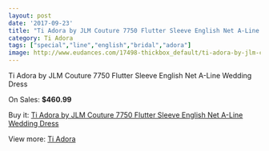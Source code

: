 ```yaml
---
layout: post
date: '2017-09-23'
title: "Ti Adora by JLM Couture 7750 Flutter Sleeve English Net A-Line Wedding Dress"
category: Ti Adora
tags: ["special","line","english","bridal","adora"]
image: http://www.eudances.com/17498-thickbox_default/ti-adora-by-jlm-couture-7750-flutter-sleeve-english-net-a-line-wedding-dress.jpg
---
```

Ti Adora by JLM Couture 7750 Flutter Sleeve English Net A-Line Wedding Dress

On Sales: **$460.99**
<a href="https://www.eudances.com/en/ti-adora/5115-ti-adora-by-jlm-couture-7750-flutter-sleeve-english-net-a-line-wedding-dress.html"><amp-img layout="responsive" width="600" height="600" src="//www.eudances.com/17498-thickbox_default/ti-adora-by-jlm-couture-7750-flutter-sleeve-english-net-a-line-wedding-dress.jpg" alt="Ti Adora by JLM Couture 7750 Flutter Sleeve English Net A-Line Wedding Dress 0" /></a>
<a href="https://www.eudances.com/en/ti-adora/5115-ti-adora-by-jlm-couture-7750-flutter-sleeve-english-net-a-line-wedding-dress.html"><amp-img layout="responsive" width="600" height="600" src="//www.eudances.com/17501-thickbox_default/ti-adora-by-jlm-couture-7750-flutter-sleeve-english-net-a-line-wedding-dress.jpg" alt="Ti Adora by JLM Couture 7750 Flutter Sleeve English Net A-Line Wedding Dress 1" /></a>
<a href="https://www.eudances.com/en/ti-adora/5115-ti-adora-by-jlm-couture-7750-flutter-sleeve-english-net-a-line-wedding-dress.html"><amp-img layout="responsive" width="600" height="600" src="//www.eudances.com/17500-thickbox_default/ti-adora-by-jlm-couture-7750-flutter-sleeve-english-net-a-line-wedding-dress.jpg" alt="Ti Adora by JLM Couture 7750 Flutter Sleeve English Net A-Line Wedding Dress 2" /></a>
<a href="https://www.eudances.com/en/ti-adora/5115-ti-adora-by-jlm-couture-7750-flutter-sleeve-english-net-a-line-wedding-dress.html"><amp-img layout="responsive" width="600" height="600" src="//www.eudances.com/17499-thickbox_default/ti-adora-by-jlm-couture-7750-flutter-sleeve-english-net-a-line-wedding-dress.jpg" alt="Ti Adora by JLM Couture 7750 Flutter Sleeve English Net A-Line Wedding Dress 3" /></a>

Buy it: [Ti Adora by JLM Couture 7750 Flutter Sleeve English Net A-Line Wedding Dress](https://www.eudances.com/en/ti-adora/5115-ti-adora-by-jlm-couture-7750-flutter-sleeve-english-net-a-line-wedding-dress.html "Ti Adora by JLM Couture 7750 Flutter Sleeve English Net A-Line Wedding Dress")

View more: [Ti Adora](https://www.eudances.com/en/94-ti-adora "Ti Adora")